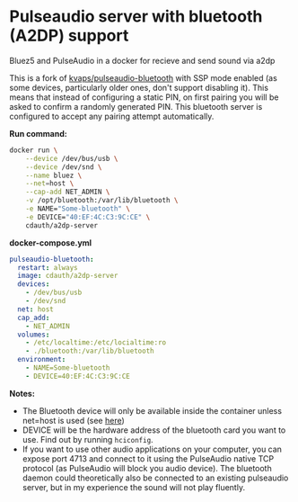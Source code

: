 # Pulseaudio server with bluetooth (A2DP) support
Bluez5 and PulseAudio in a docker for recieve and send sound via a2dp 

This is a fork of [kvaps/pulseaudio-bluetooth](https://github.com/kvaps/docker-pulseaudio-bluetooth)
with SSP mode enabled (as some devices, particularly older ones, don't support disabling it). This
means that instead of configuring a static PIN, on first pairing you will be asked to confirm a
randomly generated PIN. This bluetooth server is configured to accept any pairing attempt automatically.

**Run command:**

```bash
docker run \
    --device /dev/bus/usb \
    --device /dev/snd \
    --name bluez \
    --net=host \
    --cap-add NET_ADMIN \
    -v /opt/bluetooth:/var/lib/bluetooth \
    -e NAME="Some-bluetooth" \
    -e DEVICE="40:EF:4C:C3:9C:CE" \
    cdauth/a2dp-server
```

**docker-compose.yml**
```yaml
pulseaudio-bluetooth:
  restart: always
  image: cdauth/a2dp-server
  devices:
    - /dev/bus/usb
    - /dev/snd
  net: host
  cap_add:
    - NET_ADMIN
  volumes:
    - /etc/localtime:/etc/locialtime:ro
    - ./bluetooth:/var/lib/bluetooth
  environment:
    - NAME=Some-bluetooth
    - DEVICE=40:EF:4C:C3:9C:CE
```

**Notes:**

- The Bluetooth device will only be available inside the container unless net=host is used (see [here](https://github.com/docker/docker/issues/16208))
- DEVICE will be the hardware address of the bluetooth card you want to use. Find out by running `hciconfig`.
- If you want to use other audio applications on your computer, you can expose port 4713 and connect to it using the PulseAudio native TCP protocol (as PulseAudio will block you audio device). The bluetooth daemon could theoretically also be connected to an existing pulseaudio server, but in my experience the sound will not play fluently.
